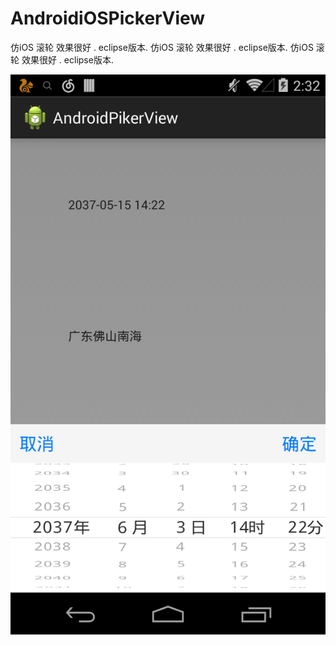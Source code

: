 # AndroidiOSPickerView
仿iOS 滚轮   效果很好 . eclipse版本. 
仿iOS 滚轮   效果很好 . eclipse版本. 
仿iOS 滚轮   效果很好 . eclipse版本. 

![ABC](https://github.com/SomnusWu/AndroidiOSPickerView/blob/master/AndroidPikerView/time_image.png)
